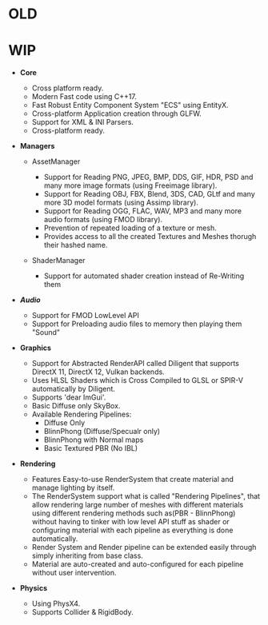 # OLD 
# WIP

- __Core__
  - Cross platform ready.
  - Modern Fast code using C++17.
  - Fast Robust Entity Component System "ECS" using EntityX.
  - Cross-platform Application creation through GLFW.
  - Support for XML & INI Parsers.
  - Cross-platform ready.
  
- __Managers__  
  - AssetManager
    - Support for Reading PNG, JPEG, BMP, DDS, GIF, HDR, PSD and many more image formats (using Freeimage library).
    - Support for Reading OBJ, FBX, Blend, 3DS, CAD, GLtf and many more 3D model formats (using Assimp library).
	- Support for Reading OGG, FLAC, WAV, MP3 and many more audio formats (using FMOD library).
	- Prevention of repeated loading of a texture or mesh.
	- Provides access to all the created Textures and Meshes thorugh their hashed name.
	
  - ShaderManager
    - Support for automated shader creation instead of Re-Writing them

- ___Audio___
  - Support for FMOD LowLevel API
  - Support for Preloading audio files to memory then playing them 			"Sound"

- __Graphics__
  - Support for Abstracted RenderAPI called Diligent that supports DirectX 11, DirectX 12, Vulkan backends.
  - Uses HLSL Shaders which is Cross Compiled to GLSL or SPIR-V automatically by Diligent.
  - Supports 'dear ImGui'.
  - Basic Diffuse only SkyBox.
  - Available Rendering Pipelines:
    - Diffuse Only
	- BlinnPhong (Diffuse/Specualr only)
	- BlinnPhong with Normal maps
    - Basic Textured PBR (No IBL)
	
- __Rendering__
  - Features Easy-to-use RenderSystem that create material and manage lighting by itself.
  - The RenderSystem support what is called "Rendering Pipelines", that allow rendering large number of meshes
  with different materials using different rendering methods such as(PBR - BlinnPhong) without having to tinker 
  with low level API stuff as shader or configuring material with each pipeline as everything is done automatically.
  - Render System and Render pipeline can be extended easily through simply inheriting from base class.
  - Material are auto-created and auto-configured for each pipeline without user intervention.
  
- __Physics__
  - Using PhysX4.
  - Supports Collider & RigidBody.

 